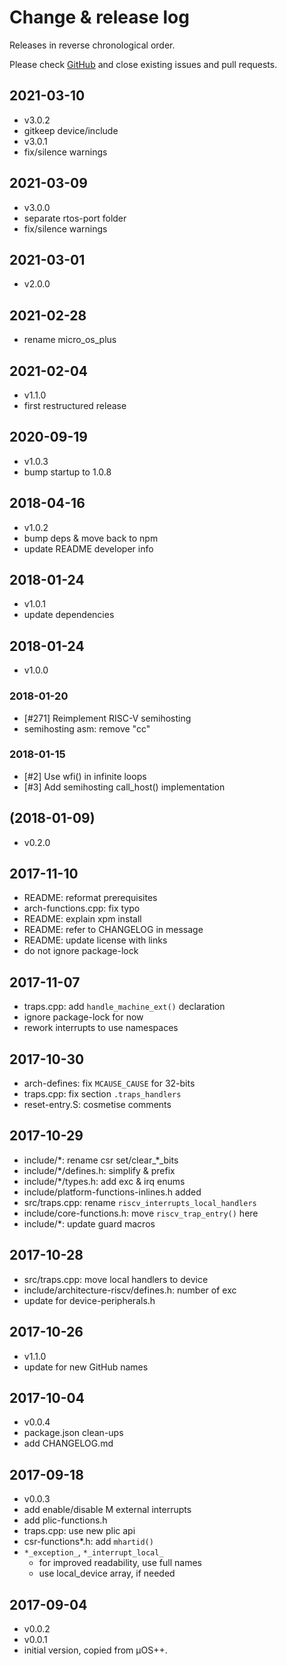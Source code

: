 # Change & release log

Releases in reverse chronological order.

Please check
[GitHub](https://github.com/micro-os-plus/architecture-riscv-xpack/issues/)
and close existing issues and pull requests.

## 2021-03-10

- v3.0.2
- gitkeep device/include
- v3.0.1
- fix/silence warnings

## 2021-03-09

- v3.0.0
- separate rtos-port folder
- fix/silence warnings

## 2021-03-01

- v2.0.0

## 2021-02-28

- rename micro_os_plus

## 2021-02-04

- v1.1.0
- first restructured release

## 2020-09-19

- v1.0.3
- bump startup to 1.0.8

## 2018-04-16

- v1.0.2
- bump deps & move back to npm
- update README developer info

## 2018-01-24

- v1.0.1
- update dependencies

## 2018-01-24

- v1.0.0

### 2018-01-20

- [#271] Reimplement RISC-V semihosting
- semihosting asm: remove "cc"

### 2018-01-15

- [#2] Use wfi() in infinite loops
- [#3] Add semihosting call_host() implementation

##  (2018-01-09)

- v0.2.0

## 2017-11-10

- README: reformat prerequisites
- arch-functions.cpp: fix typo
- README: explain xpm install
- README: refer to CHANGELOG in message
- README: update license with links
- do not ignore package-lock

## 2017-11-07

- traps.cpp: add `handle_machine_ext()` declaration
- ignore package-lock for now
- rework interrupts to use namespaces

## 2017-10-30

- arch-defines: fix `MCAUSE_CAUSE` for 32-bits
- traps.cpp: fix section `.traps_handlers`
- reset-entry.S: cosmetise comments

## 2017-10-29

- include/\*: rename csr set/clear_\*_bits
- include/\*/defines.h: simplify & prefix
- include/\*/types.h: add exc & irq enums
- include/platform-functions-inlines.h added
- src/traps.cpp: rename `riscv_interrupts_local_handlers`
- include/core-functions.h: move `riscv_trap_entry()` here
- include/\*: update guard macros

## 2017-10-28

- src/traps.cpp: move local handlers to device
- include/architecture-riscv/defines.h: number of exc
- update for device-peripherals.h

## 2017-10-26

- v1.1.0
- update for new GitHub names

## 2017-10-04

- v0.0.4
- package.json clean-ups
- add CHANGELOG.md

## 2017-09-18

- v0.0.3
- add enable/disable M external interrupts
- add plic-functions.h
- traps.cpp: use new plic api
- csr-functions*.h: add `mhartid()`
- `*_exception_`, `*_interrupt_local_`
  - for improved readability, use full names
  - use local_device array, if needed

## 2017-09-04

- v0.0.2
- v0.0.1
- initial version, copied from µOS++.
